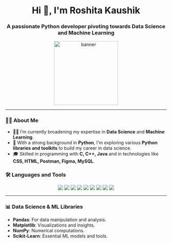 <h1 align="center">Hi 👋, I'm Roshita Kaushik</h1>
<h3 align="center">A passionate Python developer pivoting towards Data Science and Machine Learning</h3>

<p align="center">
  <img src="https://attic.sh/ttmzzrfk2vqbx761a790a4icjtzx" alt="banner" width="200"/>
</p>

---

### 🧑‍💻 About Me
- 👨‍💻 I’m currently broadening my expertise in **Data Science** and **Machine Learning**.
- 💼 With a strong background in **Python**, I'm exploring various **Python libraries and toolkits** to build my career in data science.
- 🎓 Skilled in programming with **C, C++, Java** and in technologies like **CSS, HTML, Postman, Figma, MySQL**.

### 🛠️ Languages and Tools

<div align="center">
  <img src="https://img.shields.io/badge/Code-C%2B%2B-%2300599C?style=for-the-badge&logo=c%2B%2B&logoColor=white"/>
  <img src="https://img.shields.io/badge/Java-%23FF7800?style=for-the-badge&logo=java&logoColor=white"/>
  <img src="https://img.shields.io/badge/-Python-black?style=for-the-badge&logo=python"/>
  <img src="https://img.shields.io/badge/MySQL-00000F?style=for-the-badge&logo=mysql&logoColor=white"/>
  <img src="https://img.shields.io/badge/Postman-FF6C37?style=for-the-badge&logo=postman&logoColor=white"/>
  <img src="https://img.shields.io/badge/HTML5-E34F26?style=for-the-badge&logo=html5&logoColor=white"/>
  <img src="https://img.shields.io/badge/CSS3-%231572B6.svg?&style=for-the-badge&logo=css3&logoColor=white"/>
  <img src="https://img.shields.io/badge/Streamlit-FF4B4B?style=for-the-badge&logo=streamlit&logoColor=white"/>
  <img src="https://img.shields.io/badge/Figma-000000?style=for-the-badge&logo=figma&logoColor=white"/>
</div>

---

### 📊 Data Science & ML Libraries
- **Pandas**: For data manipulation and analysis.
- **Matplotlib**: Visualizations and insights.
- **NumPy**: Numerical computations.
- **Scikit-Learn**: Essential ML models and tools.




